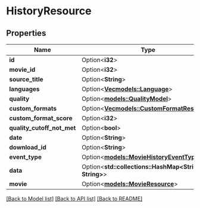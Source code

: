 # HistoryResource

## Properties

Name | Type | Description | Notes
------------ | ------------- | ------------- | -------------
**id** | Option<**i32**> |  | [optional]
**movie_id** | Option<**i32**> |  | [optional]
**source_title** | Option<**String**> |  | [optional]
**languages** | Option<[**Vec<models::Language>**](Language.md)> |  | [optional]
**quality** | Option<[**models::QualityModel**](QualityModel.md)> |  | [optional]
**custom_formats** | Option<[**Vec<models::CustomFormatResource>**](CustomFormatResource.md)> |  | [optional]
**custom_format_score** | Option<**i32**> |  | [optional]
**quality_cutoff_not_met** | Option<**bool**> |  | [optional]
**date** | Option<**String**> |  | [optional]
**download_id** | Option<**String**> |  | [optional]
**event_type** | Option<[**models::MovieHistoryEventType**](MovieHistoryEventType.md)> |  | [optional]
**data** | Option<**std::collections::HashMap<String, String>**> |  | [optional]
**movie** | Option<[**models::MovieResource**](MovieResource.md)> |  | [optional]

[[Back to Model list]](../README.md#documentation-for-models) [[Back to API list]](../README.md#documentation-for-api-endpoints) [[Back to README]](../README.md)


